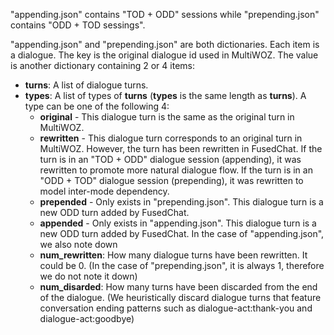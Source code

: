 
"appending.json" contains "TOD + ODD" sessions while "prepending.json" contains "ODD + TOD sessings".

"appending.json" and "prepending.json" are both dictionaries. Each item is a dialogue. The key is the original dialogue id used in MultiWOZ. The value is another dictionary containing 2 or 4 items:
*   **turns**: A list of dialogue turns.
*   **types**: A list of types of **turns** (**types** is the same length as **turns**). 
    A type can be one of the following 4:
    *   **original** - This dialogue turn is the same as the original turn in MultiWOZ.
    *   **rewritten** - This dialogue turn corresponds to an original turn in MultiWOZ. However, the turn has been rewritten in FusedChat. If the turn is in an "TOD + ODD" dialogue session (appending), it was rewritten to promote more natural dialogue flow. If the turn is in an "ODD + TOD" dialogue session (prepending), it was rewritten to model inter-mode dependency.
    *   **prepended** - Only exists in "prepending.json". This dialogue turn is a new ODD turn added by FusedChat.
    *   **appended** - Only exists in "appending.json". This dialogue turn is a new ODD turn added by FusedChat.
In the case of "appending.json", we also note down
    *   **num_rewritten**: How many dialogue turns have been rewritten. It could be 0. (In the case of "prepending.json", it is always 1, therefore we do not note it down)
    *   **num_disarded**: How many turns have been discarded from the end of the dialogue. (We heuristically discard dialogue turns that feature conversation ending patterns such as dialogue-act:thank-you and dialogue-act:goodbye)